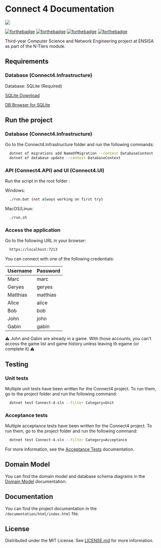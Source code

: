 # Connect 4 Documentation

![](logo.png)

[![forthebadge](https://forthebadge.com/images/badges/made-with-c-sharp.svg)](https://forthebadge.com)
[![forthebadge](https://forthebadge.com/images/badges/built-with-love.svg)](https://forthebadge.com)
[![forthebadge](https://forthebadge.com/images/badges/powered-by-coffee.svg)](https://forthebadge.com)
[![forthebadge](https://forthebadge.com/images/badges/license-mit.svg)](https://forthebadge.com)

Third-year Computer Science and Network Engineering project at ENSISA as part of the N-Tiers module.


## Requirements
### Database (Connect4.Infrastructure)

Database: SQLite (Required)

[SQLite Download](https://www.sqlite.org/download.html)

[DB Browser for SQLite](https://sqlitebrowser.org/dl/)

## Run the project
### Database (Connect4.Infrastructure)
Go to the Connect4.Infrastructure folder and run the following commands:

```bash
  dotnet ef migrations add NameOfMigration --context DatabaseContext
  dotnet ef database update --context DatabaseContext
```

### API (Connect4.API) and UI (Connect4.UI)
Run the script in the root folder :

Windows:
```bash
  ./run.bat (not always working on first try)
```

MacOS/Linux:
```bash
  ./run.sh
```

### Access the application
Go to the following URL in your browser:

```bash
  https://localhost:7213
```

You can connect with one of the following credentials:

| Username | Password |
|----------|----------|
| Marc     | marc     |
| Geryes   | geryes   |
| Matthias | matthias |
| Alice    | alice    |
| Bob      | bob      |
| John     | john     |
| Gabin    | gabin    |

⚠️ John and Gabin are already in a game. With those accounts, you can't access the game list and game history unless leaving th egame (or complete it) ⚠️

## Testing

### Unit tests
Multiple unit tests have been written for the Connect4 project. To run them, go to the project folder and run the following command:

```bash
  dotnet test Connect-4.sln --filter Category=Unit
```

### Acceptance tests
Multiple acceptance tests have been written for the Connect4 project. To run them, go to the project folder and run the following command:

```bash
  dotnet test Connect-4.sln --filter Category=Acceptance
```

For more information, see the [Acceptance Tests](AT.md) documentation.


## Domain Model

You can find the domain model and database schema diagrams in the [Domain Model](DomainModel.md) documentation.

## Documentation

You can find the project documentation in the `/documentation/html/index.html` file.

## License

Distributed under the MIT License. See [LICENSE.md](../LICENSE.md) for more information.